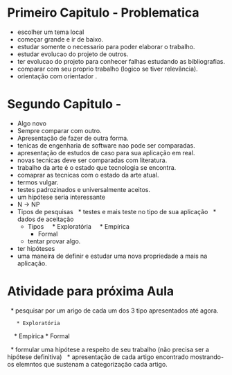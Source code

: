 #  Primeiro Capitulo - Problematica
 * escolher um tema local
 * começar grande e ir de baixo.
 * estudar somente o necessario para poder elaborar o trabalho.
 * estudar evolucao do projeto de outros.
 * ter evolucao do projeto para conhecer falhas estudando as bibliografias.
 * comparar com seu proprio trabalho (logico se tiver relevância).
 * orientação com  orientador .
 
#  Segundo Capitulo - 
 * Algo novo
 * Sempre comparar com outro.
 * Apresentação de fazer de outra forma.
 * tenicas de engenharia de software nao pode ser comparadas.
 * apresentação de estudos de caso para sua aplicação em real.
 * novas tecnicas deve ser comparadas com literatura.
 * trabalho da arte é o estado que tecnologia se encontra.
 * comaprar as tecnicas com o estado da arte atual.
 * termos vulgar.
 * testes padrozinados e universalmente aceitos.
 * um hipótese seria interessante
 * N -> NP
 * Tipos de pesquisas
   * testes e mais teste no tipo de sua aplicação
   * dados de aceitação
   * Tipos
     * Exploratória
     * Empírica
     * Formal
   * tentar provar algo.
 * ter hipóteses
 * uma maneira de definir e estudar uma nova propriedade a mais na aplicação.
 
 
 # Atividade para próxima Aula 
   * pesquisar por um arigo de cada um dos 3 tipo apresentados até agora.
     
       * Exploratória 
       * Empírica
       * Formal
       
   * formular uma hipótese a respeito de seu trabalho (não precisa ser a hipótese definitiva)
   * apresentação de cada artigo encontrado mostrando-os elemntos que sustenam a categorização cada artigo.
 
